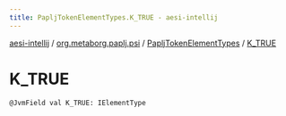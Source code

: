 ```yaml
---
title: PapljTokenElementTypes.K_TRUE - aesi-intellij
---
```


[aesi-intellij](../../index.html) / [org.metaborg.paplj.psi](../index.html) / [PapljTokenElementTypes](index.html) / [K_TRUE](.)

# K_TRUE

`@JvmField val K_TRUE: IElementType`